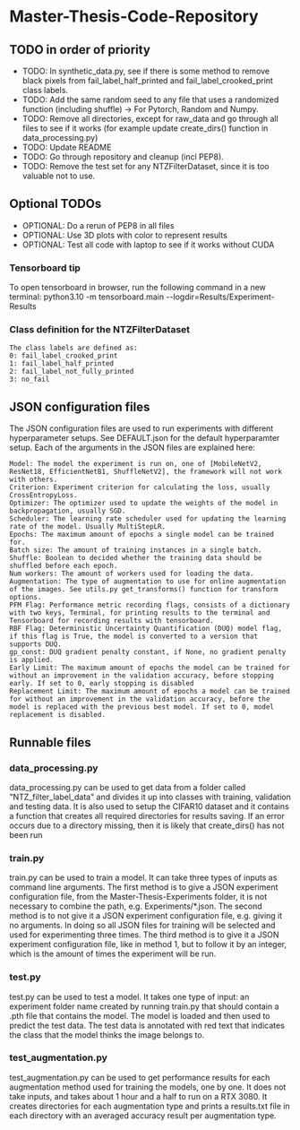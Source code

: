 # Master-Thesis-Code-Repository

## TODO in order of priority
* TODO: In synthetic_data.py, see if there is some method to remove black pixels from fail_label_half_printed and fail_label_crooked_print class labels. 
* TODO: Add the same random seed to any file that uses a randomized function (including shuffle) -> For Pytorch, Random and Numpy. 
* TODO: Remove all directories, except for raw_data and go through all files to see if it works (for example update create_dirs() function in data_processing.py)
* TODO: Update README  
* TODO: Go through repository and cleanup (incl PEP8).
* TODO: Remove the test set for any NTZFilterDataset, since it is too valuable not to use.

## Optional TODOs
* OPTIONAL: Do a rerun of PEP8 in all files  
* OPTIONAL: Use 3D plots with color to represent results     
* OPTIONAL: Test all code with laptop to see if it works without CUDA  

### Tensorboard tip

To open tensorboard in browser, run the following command in a new terminal: python3.10 -m tensorboard.main --logdir=Results/Experiment-Results

### Class definition for the NTZFilterDataset

    The class labels are defined as:
    0: fail_label_crooked_print
    1: fail_label_half_printed
    2: fail_label_not_fully_printed
    3: no_fail

## JSON configuration files

The JSON configuration files are used to run experiments with different hyperparameter setups. See DEFAULT.json for the default hyperparamter setup. Each of the arguments in the JSON files are explained here:

    Model: The model the experiment is run on, one of [MobileNetV2, ResNet18, EfficientNetB1, ShuffleNetV2], the framework will not work with others.
    Criterion: Experiment criterion for calculating the loss, usually CrossEntropyLoss.
    Optimizer: The optimizer used to update the weights of the model in backpropagation, usually SGD.
    Scheduler: The learning rate scheduler used for updating the learning rate of the model. Usually MultiStepLR.
    Epochs: The maximum amount of epochs a single model can be trained for.
    Batch size: The amount of training instances in a single batch.
    Shuffle: Boolean to decided whether the training data should be shuffled before each epoch.
    Num workers: The amount of workers used for loading the data.
    Augmentation: The type of augmentation to use for online augmentation of the images. See utils.py get_transforms() function for transform options.
    PFM Flag: Performance metric recording flags, consists of a dictionary with two keys, Terminal, for printing results to the terminal and Tensorboard for recording results with tensorboard.
    RBF Flag: Deterministic Uncertainty Quantification (DUQ) model flag, if this flag is True, the model is converted to a version that supports DUQ.
    gp_const: DUQ gradient penalty constant, if None, no gradient penalty is applied.
    Early Limit: The maximum amount of epochs the model can be trained for without an improvement in the validation accuracy, before stopping early. If set to 0, early stopping is disabled
    Replacement Limit: The maximum amount of epochs a model can be trained for without an improvement in the validation accuracy, before the model is replaced with the previous best model. If set to 0, model replacement is disabled.

## Runnable files

### data_processing.py

data_processing.py can be used to get data from a folder called "NTZ_filter_label_data" and divides it up into classes with training, validation and testing data. It is also used to setup the CIFAR10 dataset and it contains a function that creates all required directories for results saving. If an error occurs due to a directory missing, then it is likely that create_dirs() has not been run

### train.py

train.py can be used to train a model. It can take three types of inputs as command line arguments. The first method is to give a JSON experiment configuration file, from the Master-Thesis-Experiments folder, it is not necessary to combine the path, e.g. Experiments/*.json. The second method is to not give it a JSON experiment configuration file, e.g. giving it no arguments. In doing so all JSON files for training will be selected and used for experimenting three times. The third method is to give it a JSON experiment configuration file, like in method 1, but to follow it by an integer, which is the amount of times the experiment will be run.

### test.py

test.py can be used to test a model. It takes one type of input: an experiment folder name created by running train.py that should contain a .pth file that contains the model. The model is loaded and then used to predict the test data. The test data is annotated with red text that indicates the class that the model thinks the image belongs to.

### test_augmentation.py

test_augmentation.py can be used to get performance results for each augmentation method used for training the models, one by one. It does not take inputs, and takes about 1 hour and a half to run on a RTX 3080. It creates directories for each augmentation type and prints a results.txt file in each directory with an averaged accuracy result per augmentation type.